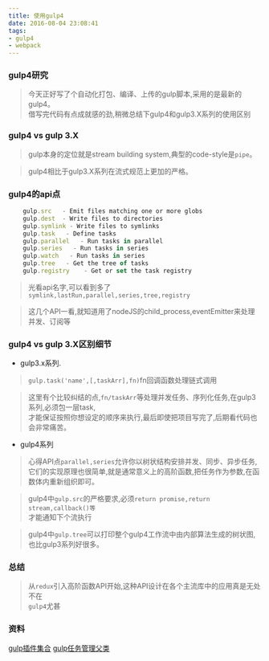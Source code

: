 ```yaml
---
title: 使用gulp4
date: 2016-08-04 23:08:41
tags:
- gulp4
- webpack
---
```


### gulp4研究

> 今天正好写了个自动化打包、编译、上传的gulp脚本,采用的是最新的gulp4。  
> 借写完代码有点成就感的劲,稍微总结下gulp4和gulp3.X系列的使用区别 

### gulp4 vs gulp 3.X

> gulp本身的定位就是stream building system,典型的code-style是```pipe```。   

> gulp4相比于gulp3.X系列在流式规范上更加的严格。  

### gulp4的api点

```javascript
    gulp.src   - Emit files matching one or more globs
    gulp.dest  - Write files to directories
    gulp.symlink - Write files to symlinks
    gulp.task   - Define tasks
    gulp.parallel   - Run tasks in parallel
    gulp.series   - Run tasks in series
    gulp.watch   - Run tasks in series
    gulp.tree   - Get the tree of tasks
    gulp.registry    - Get or set the task registry
```

> 光看api名字,可以看到多了```symlink,lastRun,parallel,series,tree,registry``` 
 
> 这几个API一看,就知道用了nodeJS的child_process,eventEmitter来处理并发、订阅等  

### gulp4 vs gulp 3.X区别细节
-  gulp3.x系列.

> ```gulp.task('name',[,taskArr],fn)```fn回调函数处理链式调用  

> 这里有个比较纠结的点,```fn/taskArr```等处理并发任务、序列化任务,在gulp3系列,必须包一层task,  
> 才能保证按照你想设定的顺序来执行,最后即使把项目写完了,后期看代码也会非常痛苦。

- gulp4系列

> 心得API点```parallel,series```允许你以树状结构安排并发、同步、异步任务,  
> 它们的实现原理也很简单,就是通常意义上的高阶函数,把任务作为参数,在函数体内重新组织即可。

> gulp4中```gulp.src```的严格要求,必须`return promise,return stream,callback()等`  
> 才能通知下个流执行
    
> gulp4中```gulp.tree```可以打印整个gulp4工作流中由内部算法生成的树状图,也比gulp3系列好很多。

### 总结
> 从```redux```引入高阶函数API开始,这种API设计在各个主流库中的应用真是无处不在   
> ```gulp4```尤甚

### 资料
[gulp插件集合](https://github.com/cssmagic/blog/issues/62)
[gulp任务管理父类](https://github.com/gulpjs/undertaker#custom-registries)
      
      

    
